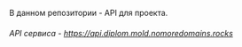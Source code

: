 В данном репозитории - API для проекта.

###### API сервиса - https://api.diplom.mold.nomoredomains.rocks
